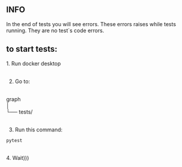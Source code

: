 <h2>INFO</h2>
In the end of tests you will see errors. These errors raises while tests running. They are no test`s code  errors.
<br>
<h2>to start tests:</h2>
1. Run docker desktop
<br><br>

2. Go to:
<br>
graph<br>
│<br>
└── tests/<br>
<br>

3. Run this command:

```
pytest 
```
<br>
4. Wait)))


